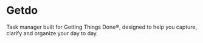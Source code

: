 # Getdo
Task manager built for Getting Things Done®, designed to help you capture, clarify and organize your day to day.
